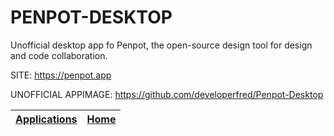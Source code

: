 # PENPOT-DESKTOP

 Unofficial desktop app fo Penpot, the open-source design tool for design and code collaboration.

 SITE: https://penpot.app
 
 UNOFFICIAL APPIMAGE: https://github.com/developerfred/Penpot-Desktop

 | [Applications](https://portable-linux-apps.github.io/apps.html) | [Home](https://portable-linux-apps.github.io)
 | --- | --- |

